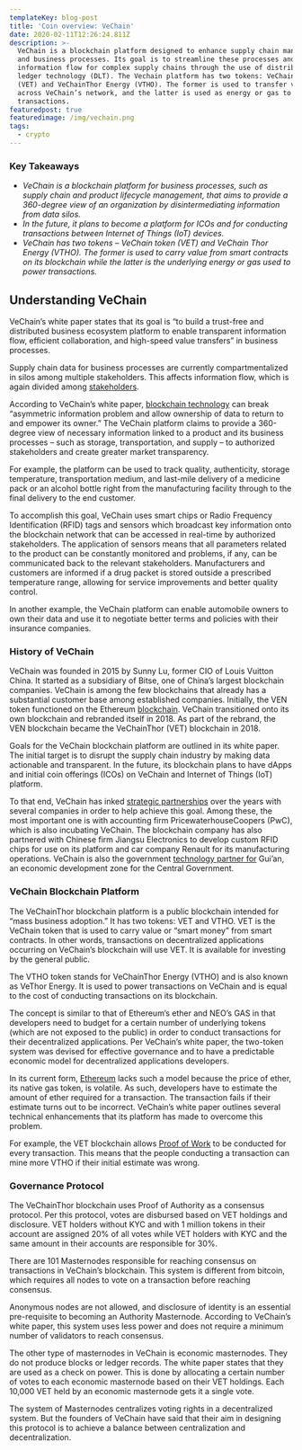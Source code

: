```yaml
---
templateKey: blog-post
title: 'Coin overview: VeChain'
date: 2020-02-11T12:26:24.811Z
description: >-
  VeChain is a blockchain platform designed to enhance supply chain management
  and business processes. Its goal is to streamline these processes and
  information flow for complex supply chains through the use of distributed
  ledger technology (DLT). The Vechain platform has two tokens: VeChain Token
  (VET) and VeChainThor Energy (VTHO). The former is used to transfer value
  across VeChain’s network, and the latter is used as energy or gas to power
  transactions. 
featuredpost: true
featuredimage: /img/vechain.png
tags:
  - crypto
---
```

### Key Takeaways 

* _VeChain is a blockchain platform for business processes, such as supply chain and product lifecycle management, that aims to provide a 360-degree view of an organization by disintermediating information from data silos._ 
* _In the future, it plans to become a platform for ICOs and for conducting transactions between Internet of Things (IoT) devices._ 
* _VeChain has two tokens – VeChain token (VET) and VeChain Thor Energy (VTHO). The former is used to carry value from smart contracts on its blockchain while the latter is the underlying energy or gas used to power transactions._ 

##  Understanding VeChain 

VeChain’s white paper states that its goal is “to build a trust-free and distributed business ecosystem platform to enable transparent information flow, efficient collaboration, and high-speed value transfers” in business processes.

Supply chain data for business processes are currently compartmentalized in silos among multiple stakeholders. This affects information flow, which is again divided among [stakeholders](https://www.investopedia.com/articles/financial-theory/11/upside-downside-of-ipos.asp).

According to VeChain’s white paper, [blockchain technology](https://www.investopedia.com/articles/investing/082914/basics-buying-and-investing-bitcoin.asp) can break “asymmetric information problem and allow ownership of data to return to and empower its owner.” The VeChain platform claims to provide a 360-degree view of necessary information linked to a product and its business processes – such as storage, transportation, and supply – to authorized stakeholders and create greater market transparency.

For example, the platform can be used to track quality, authenticity, storage temperature, transportation medium, and last-mile delivery of a medicine pack or an alcohol bottle right from the manufacturing facility through to the final delivery to the end customer.

To accomplish this goal, VeChain uses smart chips or Radio Frequency Identification (RFID) tags and sensors which broadcast key information onto the blockchain network that can be accessed in real-time by authorized stakeholders. The application of sensors means that all parameters related to the product can be constantly monitored and problems, if any, can be communicated back to the relevant stakeholders. Manufacturers and customers are informed if a drug packet is stored outside a prescribed temperature range, allowing for service improvements and better quality control.  

In another example, the VeChain platform can enable automobile owners to own their data and use it to negotiate better terms and policies with their insurance companies.

###  History of VeChain 

VeChain was founded in 2015 by Sunny Lu, former CIO of Louis Vuitton China. It started as a subsidiary of Bitse, one of China’s largest blockchain companies. VeChain is among the few blockchains that already has a substantial customer base among established companies. Initially, the VEN token functioned on the Ethereum [blockchain](https://www.investopedia.com/articles/personal-finance/091316/top-3-books-learn-about-blockchain.asp). VeChain transitioned onto its own blockchain and rebranded itself in 2018. As part of the rebrand, the VEN blockchain became the VeChainThor (VET) blockchain in 2018.

Goals for the VeChain blockchain platform are outlined in its white paper. The initial target is to disrupt the supply chain industry by making data actionable and transparent. In the future, its blockchain plans to have dApps and initial coin offerings (ICOs) on VeChain and Internet of Things (IoT) platform.

To that end, VeChain has inked [strategic partnerships](https://vechaininsider.com/partnerships/a-complete-list-of-vechain-partnerships/) over the years with several companies in order to help achieve this goal. Among these, the most important one is with accounting firm PricewaterhouseCoopers (PwC), which is also incubating VeChain. The blockchain company has also partnered with Chinese firm Jiangsu Electronics to develop custom RFID chips for use on its platform and car company Renault for its manufacturing operations. VeChain is also the government [technology partner for](https://cdn.vechain.com/vechain_national_government_partnership_guian_release.pdf) Gui’an, an economic development zone for the Central Government.

###  VeChain Blockchain Platform 

The VeChainThor blockchain platform is a public blockchain intended for “mass business adoption.” It has two tokens: VET and VTHO. VET is the VeChain token that is used to carry value or “smart money” from smart contracts. In other words, transactions on decentralized applications occurring on VeChain’s blockchain will use VET. It is available for investing by the general public.

The VTHO token stands for VeChainThor Energy (VTHO) and is also known as VeThor Energy. It is used to power transactions on VeChain and is equal to the cost of conducting transactions on its blockchain.

The concept is similar to that of Ethereum’s ether and NEO’s GAS in that developers need to budget for a certain number of underlying tokens (which are not exposed to the public) in order to conduct transactions for their decentralized applications. Per VeChain’s white paper, the two-token system was devised for effective governance and to have a predictable economic model for decentralized applications developers.

In its current form, [Ethereum](https://www.investopedia.com/terms/e/ethereum.asp) lacks such a model because the price of ether, its native gas token, is volatile. As such, developers have to estimate the amount of ether required for a transaction. The transaction fails if their estimate turns out to be incorrect. VeChain’s white paper outlines several technical enhancements that its platform has made to overcome this problem.

For example, the VET blockchain allows [Proof of Work](https://www.investopedia.com/terms/p/proof-work.asp) to be conducted for every transaction. This means that the people conducting a transaction can mine more VTHO if their initial estimate was wrong. 

###  Governance Protocol 

The VeChainThor blockchain uses Proof of Authority as a consensus protocol. Per this protocol, votes are disbursed based on VET holdings and disclosure. VET holders without KYC and with 1 million tokens in their account are assigned 20% of all votes while VET holders with KYC and the same amount in their accounts are responsible for 30%.

There are 101 Masternodes responsible for reaching consensus on transactions in VeChain’s blockchain. This system is different from bitcoin, which requires all nodes to vote on a transaction before reaching consensus.

Anonymous nodes are not allowed, and disclosure of identity is an essential pre-requisite to becoming an Authority Masternode. According to VeChain’s white paper, this system uses less power and does not require a minimum number of validators to reach consensus. 

The other type of masternodes in VeChain is economic masternodes. They do not produce blocks or ledger records. The white paper states that they are used as a check on power. This is done by allocating a certain number of votes to each economic masternode based on their VET holdings. Each 10,000 VET held by an economic masternode gets it a single vote.

The system of Masternodes centralizes voting rights in a decentralized system. But the founders of VeChain have said that their aim in designing this protocol is to achieve a balance between centralization and decentralization.
